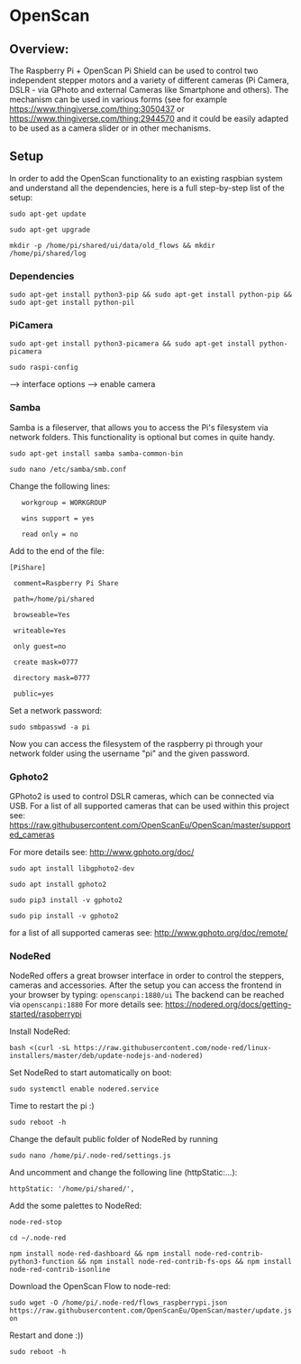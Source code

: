 # OpenScan

## Overview:
The Raspberry Pi + OpenScan Pi Shield can be used to control two independent stepper motors and a variety of different cameras (Pi Camera, DSLR - via GPhoto and external Cameras like Smartphone and others). The mechanism can be used in various forms (see for example https://www.thingiverse.com/thing:3050437 or https://www.thingiverse.com/thing:2944570 and it could be easily adapted to be used as a camera slider or in other mechanisms.

## Setup
In order to add the OpenScan functionality to an existing raspbian system and understand all the dependencies, here is a full step-by-step list of the setup:

`sudo apt-get update`

`sudo apt-get upgrade`

`mkdir -p /home/pi/shared/ui/data/old_flows && mkdir /home/pi/shared/log`

### Dependencies

`sudo apt-get install python3-pip && sudo apt-get install python-pip && sudo apt-get install python-pil`

### PiCamera

`sudo apt-get install python3-picamera && sudo apt-get install python-picamera`

`sudo raspi-config`

--> interface options --> enable camera

### Samba

Samba is a fileserver, that allows you to access the Pi's filesystem via network folders. This functionality is optional but comes in quite handy.

`sudo apt-get install samba samba-common-bin`

`sudo nano /etc/samba/smb.conf`

Change the following lines:

`	workgroup = WORKGROUP`

`	wins support = yes`
  
`	read only = no`

Add to the end of the file:

`[PiShare]`

` comment=Raspberry Pi Share`
 
` path=/home/pi/shared`
 
` browseable=Yes`
 
` writeable=Yes`
 
` only guest=no`
 
` create mask=0777`
 
` directory mask=0777`
 
` public=yes`

Set a network password:

`sudo smbpasswd -a pi`

Now you can access the filesystem of the raspberry pi through your network folder using the username "pi" and the given password.

### Gphoto2

GPhoto2 is used to control DSLR cameras, which can be connected via USB. For a list of all supported cameras that can be used within this project see: https://raw.githubusercontent.com/OpenScanEu/OpenScan/master/supported_cameras

For more details see: http://www.gphoto.org/doc/

`sudo apt install libgphoto2-dev `

`sudo apt install gphoto2`

`sudo pip3 install -v gphoto2`

`sudo pip install -v gphoto2`

for a list of all supported cameras see: http://www.gphoto.org/doc/remote/

### NodeRed

NodeRed offers a great browser interface in order to control the steppers, cameras and accessories.
After the setup you can access the frontend in your browser by typing: `openscanpi:1880/ui`
The backend can be reached via `openscanpi:1880`
For more details see: https://nodered.org/docs/getting-started/raspberrypi

Install NodeRed:

`bash <(curl -sL https://raw.githubusercontent.com/node-red/linux-installers/master/deb/update-nodejs-and-nodered)`

Set NodeRed to start automatically on boot:

`sudo systemctl enable nodered.service`

Time to restart the pi :)

`sudo reboot -h`

Change the default public folder of NodeRed by running

`sudo nano /home/pi/.node-red/settings.js`

And uncomment and change the following line (httpStatic:...):

`httpStatic: '/home/pi/shared/',`

Add the some palettes to NodeRed:

`node-red-stop`

`cd ~/.node-red`

`npm install node-red-dashboard && npm install node-red-contrib-python3-function && npm install node-red-contrib-fs-ops && npm install node-red-contrib-isonline`

Download the OpenScan Flow to node-red:

`sudo wget -O /home/pi/.node-red/flows_raspberrypi.json https://raw.githubusercontent.com/OpenScanEu/OpenScan/master/update.json`

Restart and done :))

`sudo reboot -h`
